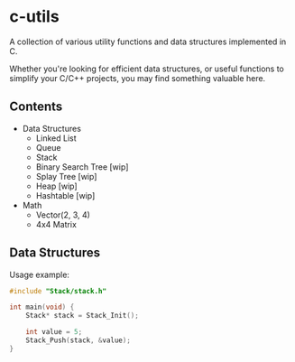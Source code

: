 # c-utils

A collection of various utility functions and data structures implemented in C.

Whether you're looking for efficient data structures, or useful functions to simplify your C/C++ projects, you may find something valuable here.

## Contents
* Data Structures
    - Linked List
    - Queue
    - Stack
    - Binary Search Tree [wip]
    - Splay Tree [wip]
    - Heap [wip]
    - Hashtable [wip]
* Math
    - Vector(2, 3, 4)
    - 4x4 Matrix

## Data Structures

Usage example:
```c
#include "Stack/stack.h"

int main(void) {
    Stack* stack = Stack_Init();

    int value = 5;
    Stack_Push(stack, &value);
}
```